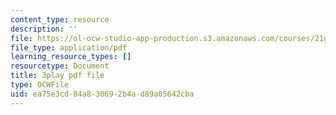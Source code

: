 ```yaml
---
content_type: resource
description: ''
file: https://ol-ocw-studio-app-production.s3.amazonaws.com/courses/21g-503-japanese-iii-fall-2019/ea75e3cd84a830692b4ad89a05642cba_Qd-zK_1bEPM.pdf
file_type: application/pdf
learning_resource_types: []
resourcetype: Document
title: 3play pdf file
type: OCWFile
uid: ea75e3cd-84a8-3069-2b4a-d89a05642cba
---
```

